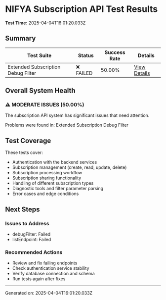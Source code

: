# NIFYA Subscription API Test Results

**Test Time:** 2025-04-04T16:01:20.033Z

## Summary

| Test Suite | Status | Success Rate | Details |
|------------|--------|--------------|---------|
| Extended Subscription Debug Filter | ❌ FAILED | 50.00% | [View Details](subscription-filter-diagnostic-2025-04-04T16-01-20-019Z.md) |

## Overall System Health

### ⚠️ MODERATE ISSUES (50.00%)
The subscription API system has significant issues that need attention.

Problems were found in: Extended Subscription Debug Filter

## Test Coverage

These tests cover:
- Authentication with the backend services
- Subscription management (create, read, update, delete)
- Subscription processing workflow
- Subscription sharing functionality
- Handling of different subscription types
- Diagnostic tools and filter parameter parsing
- Error cases and edge conditions

## Next Steps

### Issues to Address
- debugFilter: Failed
- listEndpoint: Failed

### Recommended Actions
- Review and fix failing endpoints
- Check authentication service stability
- Verify database connection and schema
- Run tests again after fixes

---
Generated on: 2025-04-04T16:01:20.033Z
